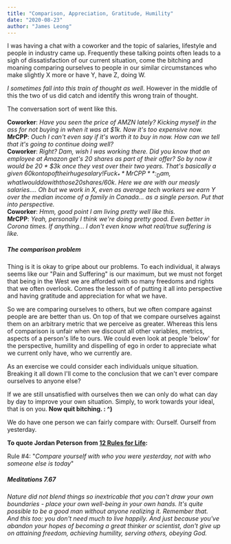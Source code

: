 ```yaml
---
title: "Comparison, Appreciation, Gratitude, Humility"
date: "2020-08-23"
author: "James Leong"
---
```


I was having a chat with a coworker and the topic of salaries, lifestyle and people in industry came up. Frequently these talking points often leads to a sigh of dissatisfaction of our current situation, come the bitching and moaning comparing ourselves to people in our similar circumstances who make slightly X more or have Y, have Z, doing W.

_I sometimes fall into this train of thought as well_. However in the middle of this the two of us did catch and identify this wrong train of thought.

The conversation sort of went like this.

**Coworker**: _Have you seen the price of AMZN lately? Kicking myself in the ass for not buying in when it was at $1k. Now it's too expensive now._  
**MrCPP**: _Ouch I can't even say if it's worth it to buy in now. How can we tell that it's going to continue doing well?_  
**Coworker**: _Right? Dam, wish I was working there. Did you know that an employee at Amazon get's 20 shares as part of their offer? So by now it would be 20 \* $3k once they vest over their two years. That's basically a given $60k on top of their huge salary! Fuck_  
**MrCPP**: _Dam, what I would do with those 20 shares/$60k_. _Here we are with our measly salaries.... Oh but we work in X, even as average tech workers we earn Y over the median income of a family in Canada... as a single person. Put that into perspective._  
**Coworker**: _Hmm, good point I am living pretty well like this._  
**MrCPP**: _Yeah, personally I think we're doing pretty good. Even better in Corona times. If anything... I don't even know what real/true suffering is like._

##### The comparison problem

Thing is it is okay to gripe about our problems. To each individual, it always seems like our "Pain and Suffering" is our maximum, but we must not forget that being in the West we are afforded with so many freedoms and rights that we often overlook. Comes the lesson of of putting it all into perspective and having gratitude and appreciation for what we have.

So we are comparing ourselves to others, but we often compare against people are are better than us. On top of that we compare ourselves against them on an arbitrary metric that we perceive as greater. Whereas this lens of comparison is unfair when we discount all other variables, metrics, aspects of a person's life to ours. We could even look at people 'below' for the perspective, humility and dispelling of ego in order to appreciate what we current only have, who we currently are.

As an exercise we could consider each individuals unique situation. Breaking it all down I'll come to the conclusion that we can't ever compare ourselves to anyone else?

If we are still unsatisfied with ourselves then we can only do what can day by day to improve your own situation. Simply, to work towards your ideal, that is on you. **Now quit bitching. : ^)**

We do have one person we can fairly compare with: Ourself. Ourself from yesterday.

**To quote Jordan Peterson from [12 Rules for Life](https://www.amazon.ca/12-Rules-Life-Antidote-Chaos-ebook/dp/B01FPGY5T0/ref=sr_1_1?dchild=1&gclid=Cj0KCQjwp4j6BRCRARIsAGq4yMEch5uCpK5Ok-S7dnAesoUYECYebwYwHyOw3KOK1ZMSZic_0qZ8H5oaAlw4EALw_wcB&hvadid=326562224781&hvdev=c&hvlocphy=9001502&hvnetw=g&hvqmt=e&hvrand=15647389880248764881&hvtargid=kwd-324263109598&hydadcr=10588_10262592&keywords=12+rules+for+life&qid=1598201097&s=digital-text&sr=1-1&tag=googcana-20):**

Rule #4: "_Compare yourself with who you were yesterday, not with who someone else is today_"

##### Meditations 7.67

_Nature did not blend things so inextricable that you can't draw your own boundaries - place your own well-being in your own hands. It's quite possible to be a good man without anyone realizing it. Remember that.  
And this too: you don't need much to live happily. And just because you've abandon your hopes of becoming a great thinker or scientist, don't give up on attaining freedom, achieving humility, serving others, obeying God._
